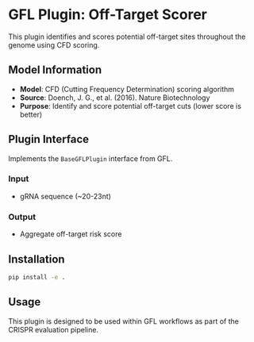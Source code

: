 # GFL Plugin: Off-Target Scorer

This plugin identifies and scores potential off-target sites throughout the genome using CFD scoring.

## Model Information

- **Model**: CFD (Cutting Frequency Determination) scoring algorithm
- **Source**: Doench, J. G., et al. (2016). Nature Biotechnology
- **Purpose**: Identify and score potential off-target cuts (lower score is better)

## Plugin Interface

Implements the `BaseGFLPlugin` interface from GFL.

### Input
- gRNA sequence (~20-23nt)

### Output
- Aggregate off-target risk score

## Installation

```bash
pip install -e .
```

## Usage

This plugin is designed to be used within GFL workflows as part of the CRISPR evaluation pipeline.
